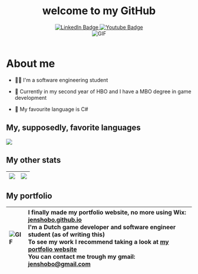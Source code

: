 <h1 align="center"> welcome to my GitHub </h1>
<div id="header" align="center">
  <div id="badges">
    <a href="https://www.linkedin.com/in/jens-hobo-4764201b9/">
      <img src="https://img.shields.io/badge/LinkedIn-blue?style=for-the-badge&logo=linkedin&logoColor=white" alt="LinkedIn Badge"/>
    </a>
    <a href="https://www.youtube.com/channel/UCSXh_wYfaUUgkrR-a_zARFw">
      <img src="https://img.shields.io/badge/YouTube-red?style=for-the-badge&logo=youtube&logoColor=white" alt="Youtube Badge"/>
    </a>
  </div>
  <img src="https://morbotron.com/video/S03E10/y4Sqsxc4cBmIGiGLoTC8Xz9LvAg=.gif" alt="GIF">
</div>
<br>
<div id="Content">
  <h1>About me</h1>
  
  - 👨‍💼 I'm a software engineering student<br>
  
  - 🏫 Currently in my second year of HBO and I have a MBO degree in game development<br>
  
  - 🥇 My favourite language is C#<br>
  
  
  ## My, supposedly, favorite languages
  ![](https://github-readme-stats.vercel.app/api/top-langs/?username=jenshobo&theme=dark&hide_border=true&include_all_commits=true&count_private=true&layout=compact)

  ## My other stats
  ![](https://github-readme-stats.vercel.app/api?username=jenshobo&theme=dark&hide_border=true&include_all_commits=true&count_private=true)|![](https://github-readme-streak-stats.herokuapp.com/?user=jenshobo&theme=dark&hide_border=true&mode=weekly)
:-------------------------:|:-------------------------:
  
  ## My portfolio
  <img src="https://morbotron.com/video/S06E01/ohF6aYeOQ-TZfnqyLAT8lVHgcc4=.gif" alt="GIF"> | I finally made my portfolio website, no more using Wix: <a href="https://jenshobo.github.io/index.html">jenshobo.github.io</a><br>I'm a Dutch game developer and software engineer student (as of writing this) <br>To see my work I recommend taking a look at <a href="https://jenshobo.github.io/Extra/Work.html">my portfolio website</a><br>You can contact me trough my gmail: <a data-auto-recognition="true" href="mailto:jenshobo@gmail.com">jenshobo@gmail.com</a>
  :-------------------------|:---

</div>
<br>
<div id="Footer" align="center">
  <img src="https://komarev.com/ghpvc/?username=jenshobo&style=flat-square&color=blue" alt=""/>
</div>
